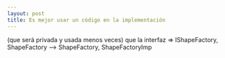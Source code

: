 ```yaml
---
layout: post
title: Es mejor usar un código en la implementación
---
```

(que será privada y usada menos veces) que la interfaz => IShapeFactory, ShapeFactory —> ShapeFactory, ShapeFactoryImp <!--more-->
